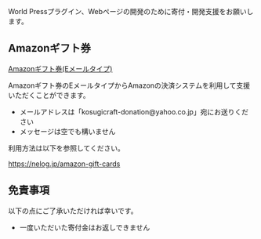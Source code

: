 World Pressプラグイン、Webページの開発のために寄付・開発支援をお願いします。
<h2>Amazonギフト券</h2>


<a href="http://amzn.to/2heM4QH" target="_blank" rel="noopener">Amazonギフト券(Eメールタイプ)</a>

Amazonギフト券のEメールタイプからAmazonの決済システムを利用して支援いただくことができます。
<ul>
 	<li>メールアドレスは「kosugicraft-donation@yahoo.co.jp」宛にお送りください</li>
 	<li>メッセージは空でも構いません</li>
</ul>
利用方法は以下を参照してください。

https://nelog.jp/amazon-gift-cards
<h2>免責事項</h2>
以下の点にご了承いただければ幸いです。
<ul>
 	<li>一度いただいた寄付金はお返しできません</li>
</ul>
